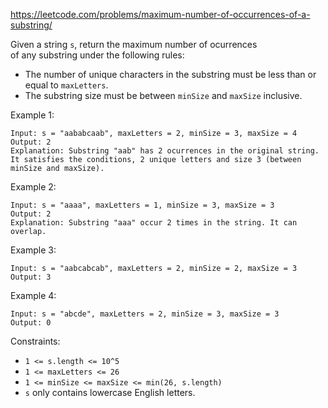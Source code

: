 https://leetcode.com/problems/maximum-number-of-occurrences-of-a-substring/

Given a string `s`, return the maximum number of ocurrences of any substring under the following rules:

-   The number of unique characters in the substring must be less than or equal to `maxLetters`.
-   The substring size must be between `minSize` and `maxSize` inclusive.

Example 1:
```
Input: s = "aababcaab", maxLetters = 2, minSize = 3, maxSize = 4
Output: 2
Explanation: Substring "aab" has 2 ocurrences in the original string.
It satisfies the conditions, 2 unique letters and size 3 (between minSize and maxSize).
```
Example 2:
```
Input: s = "aaaa", maxLetters = 1, minSize = 3, maxSize = 3
Output: 2
Explanation: Substring "aaa" occur 2 times in the string. It can overlap.
```
Example 3:
```
Input: s = "aabcabcab", maxLetters = 2, minSize = 2, maxSize = 3
Output: 3
```
Example 4:
```
Input: s = "abcde", maxLetters = 2, minSize = 3, maxSize = 3
Output: 0
```
Constraints:

-   `1 <= s.length <= 10^5`
-   `1 <= maxLetters <= 26`
-   `1 <= minSize <= maxSize <= min(26, s.length)`
-   `s` only contains lowercase English letters.